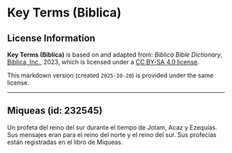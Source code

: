 # Key Terms (Biblica)

## License Information

**Key Terms (Biblica)** is based on and adapted from: _Biblica Bible Dictionary_, [Biblica, Inc.](https://www.biblica.com/), 2023, which is licensed under a [CC BY-SA 4.0 license](https://creativecommons.org/licenses/by-sa/4.0/legalcode.en).

This markdown version (created `2025-10-20`) is provided under the same license.



--------------------------------

## Miqueas (id: 232545)

Un profeta del reino del sur durante el tiempo de Jotam, Acaz y Ezequías. Sus mensajes eran para el reino del norte y el reino del sur. Sus profecías están registradas en el libro de Miqueas.


